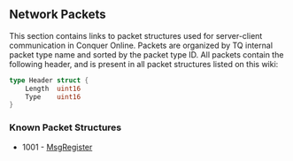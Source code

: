 ## Network Packets
This section contains links to packet structures used for server-client communication in Conquer Online. Packets are organized by TQ internal packet type name and sorted by the packet type ID. All packets contain the following header, and is present in all packet structures listed on this wiki:

```go
type Header struct {
    Length  uint16
    Type    uint16
}
```
### Known Packet Structures
* 1001 - [MsgRegister](MsgRegister)